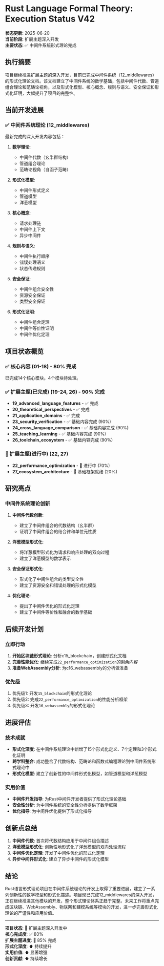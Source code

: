 # Rust Language Formal Theory: Execution Status V42

**状态更新**: 2025-06-20  
**当前阶段**: 扩展主题深入开发  
**主要状态**: ✅ 中间件系统形式理论完成

## 执行摘要

项目继续推进扩展主题的深入开发，目前已完成中间件系统（12_middlewares）的形式化理论文档。该文档建立了中间件系统的数学基础，包括中间件代数、管道组合理论和范畴论视角，以及形式化模型、核心概念、规则与语义、安全保证和形式化证明，大幅提升了项目的完整性。

## 当前开发进展

### ✅ 中间件系统理论 (12_middlewares)

最新完成的深入开发内容包括：

1. **数学理论**:
   - 中间件代数（幺半群结构）
   - 管道组合理论
   - 范畴论视角（自函子范畴）

2. **形式化模型**:
   - 中间件形式定义
   - 管道模型
   - 洋葱模型

3. **核心概念**:
   - 请求处理链
   - 中间件上下文
   - 异步中间件

4. **规则与语义**:
   - 中间件执行顺序
   - 错误处理语义
   - 状态传递规则

5. **安全保证**:
   - 中间件组合安全性
   - 资源安全保证
   - 类型安全保证

6. **形式化证明**:
   - 中间件组合定理
   - 中间件等价性证明
   - 中间件优化定理

## 项目状态概览

### ✅ 核心内容 (01-18) - 80% 完成

已完成14个核心模块，4个模块待处理。

### ✅ 扩展主题(已完成) (19-24, 26) - 90% 完成

- **19_advanced_language_features** - ✅ 完成
- **20_theoretical_perspectives** - ✅ 完成
- **21_application_domains** - ✅ 完成
- **23_security_verification** - ✅ 基础内容完成 (90%)
- **24_cross_language_comparison** - ✅ 基础内容完成 (90%)
- **25_teaching_learning** - ✅ 基础内容完成 (90%)
- **26_toolchain_ecosystem** - ✅ 基础内容完成 (90%)

### 🔄 扩展主题(进行中) (22, 27)

- **22_performance_optimization** - 🔄 进行中 (70%)
- **27_ecosystem_architecture** - 🔄 基础框架就绪 (20%)

## 研究亮点

### 中间件系统理论创新

1. **中间件代数创新**:
   - 建立了中间件组合的代数结构（幺半群）
   - 证明了中间件组合的结合律和单位元性质

2. **洋葱模型形式化**:
   - 将洋葱模型形式化为请求和响应处理的双向过程
   - 建立了洋葱模型的数学表示

3. **安全保证形式化**:
   - 形式化了中间件组合的类型安全性
   - 建立了资源安全和错误处理的形式化模型

4. **优化理论**:
   - 提出了中间件优化的形式化定理
   - 建立了中间件等价性和融合的数学基础

## 后续开发计划

### 立即行动

1. **开始区块链形式理论**: 分析c15_blockchain，创建形式化文档
2. **完善性能优化**: 继续完成`22_performance_optimization`的剩余内容
3. **准备WebAssembly分析**: 为c16_webassembly的分析做准备

### 优先级

1. 优先级1: 开发`15_blockchain`的形式化理论
2. 优先级2: 完成`22_performance_optimization`的性能分析框架
3. 优先级3: 开发`16_webassembly`的形式化理论

## 进展评估

### 技术成就

- **形式化深度**: 在中间件系统理论中新增了15个形式化定义、7个定理和3个形式化证明
- **跨学科整合**: 成功整合了代数结构、范畴论和函数式编程理论到中间件系统形式理论中
- **形式化模型**: 建立了创新性的中间件形式化模型，如管道模型和洋葱模型

### 实用价值

- **中间件开发指导**: 为Rust中间件开发者提供了形式化理论基础
- **安全性分析**: 为中间件系统的安全性分析提供了数学框架
- **优化指导**: 为中间件优化提供了形式化指导

## 创新点总结

1. **中间件代数**: 首次将代数结构应用于中间件组合描述
2. **洋葱模型形式化**: 创新性地形式化了洋葱模型的双向处理流程
3. **中间件优化定理**: 开发了中间件优化的形式化定理
4. **异步中间件形式化**: 建立了异步中间件的形式化模型

## 结论

Rust语言形式理论项目在中间件系统理论的开发上取得了重要进展，建立了一系列创新性的数学模型和形式化描述。项目现已完成12_middlewares的深入开发，正在继续推进其他模块的开发，整个形式理论体系正趋于完整。未来工作将重点完成区块链、WebAssembly、物联网和建模系统等模块的开发，进一步完善形式化理论的严谨性和应用价值。

---

**项目状态**: 🔄 扩展主题深入开发中  
**核心完成度**: ✅ 80%  
**扩展主题进度**: 🔄 85% 完成  
**形式化深度**: ⬆️ 持续提升  
**实用价值**: ⬆️ 显著增强  
**创新贡献**: ⬆️ 持续增长 